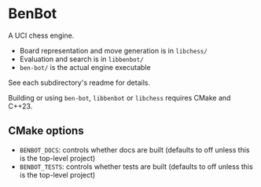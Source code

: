 # BenBot

A UCI chess engine.

* Board representation and move generation is in `libchess/`
* Evaluation and search is in `libbenbot/`
* `ben-bot/` is the actual engine executable

See each subdirectory's readme for details.

Building or using `ben-bot`, `libbenbot` or `libchess` requires CMake and C++23.

## CMake options

* `BENBOT_DOCS`: controls whether docs are built (defaults to off unless this is the top-level project)
* `BENBOT_TESTS`: controls whether tests are built (defaults to off unless this is the top-level project)
